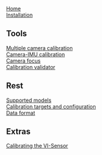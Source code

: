[Home](home)<br>
[Installation](installation)<br>

Tools
---
[Multiple camera calibration](multiple-camera-calibration)<br>
[Camera-IMU calibration](camera-imu-calibration)<br>
[Camera focus](camera-focus)<br>
[Calibration validator](calibration-validator)<br>

Rest
---
[Supported models](supported-models)<br>
[Calibration targets and configuration](calibration-target)<br>
[Data format](data-format)<br>

Extras
---
[Calibrating the VI-Sensor](calibrating-the-vi-sensor)<br>

